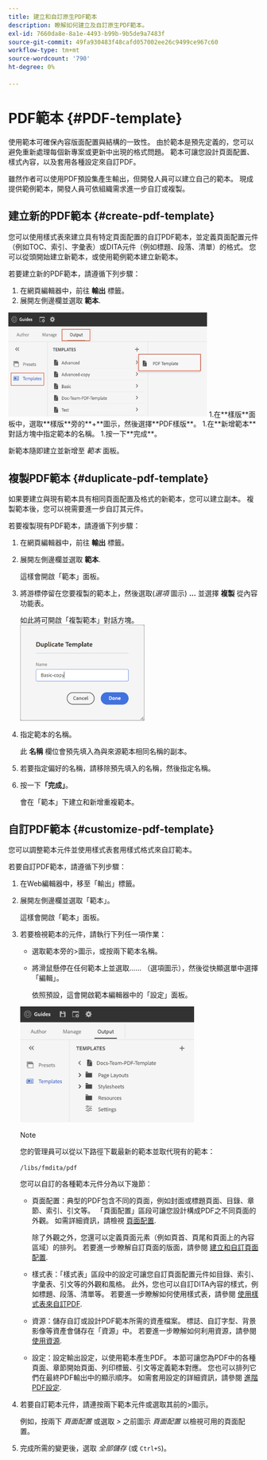 ```yaml
---
title: 建立和自訂原生PDF範本
description: 瞭解如何建立及自訂原生PDF範本。
exl-id: 7660da8e-8a1e-4493-b99b-9b5de9a7483f
source-git-commit: 49fa930483f48cafd057002ee26c9499ce967c60
workflow-type: tm+mt
source-wordcount: '790'
ht-degree: 0%

---
```


# PDF範本 {#PDF-template}

使用範本可確保內容版面配置與結構的一致性。 由於範本是預先定義的，您可以避免重新處理每個新專案或更新中出現的格式問題。 範本可讓您設計頁面配置、樣式內容，以及套用各種設定來自訂PDF。

雖然作者可以使用PDF預設集產生輸出，但開發人員可以建立自己的範本。 現成提供範例範本，開發人員可依組織需求進一步自訂或複製。


## 建立新的PDF範本 {#create-pdf-template}

您可以使用樣式表來建立具有特定頁面配置的自訂PDF範本，並定義頁面配置元件（例如TOC、索引、字彙表）或DITA元件（例如標題、段落、清單）的格式。 您可以從頭開始建立新範本，或使用範例範本建立新範本。

若要建立新的PDF範本，請遵循下列步驟：
1. 在網頁編輯器中，前往 **輸出** 標籤。
1. 展開左側邊欄並選取 **範本**.
<img src="assets/create-pdf-template.png" alt="建立PDF範本" width="400">
1.在**樣版**面板中，選取**樣版**旁的**+**圖示，然後選擇**PDF樣版**。
1.在**新增範本**對話方塊中指定範本的名稱。
1.按一下**完成**。

新範本隨即建立並新增至 *範本* 面板。

## 複製PDF範本 {#duplicate-pdf-template}

如果要建立與現有範本具有相同頁面配置及格式的新範本，您可以建立副本。 複製範本後，您可以視需要進一步自訂其元件。

若要複製現有PDF範本，請遵循下列步驟：
1. 在網頁編輯器中，前往 **輸出** 標籤。
1. 展開左側邊欄並選取 **範本**.

   這樣會開啟「範本」面板。
1. 將游標停留在您要複製的範本上，然後選取(*選項* 圖示) **...** 並選擇 **複製** 從內容功能表。

   如此將可開啟「複製範本」對話方塊。\
   <img src="assets/duplicate-template.png" alt="複製PDF範本" width="250">
1. 指定範本的名稱。

   此 **名稱** 欄位會預先填入為與來源範本相同名稱的副本。

1. 若要指定偏好的名稱，請移除預先填入的名稱，然後指定名稱。
1. 按一下&#x200B;**「完成」**。

   會在「範本」下建立和新增重複範本。

## 自訂PDF範本 {#customize-pdf-template}

您可以調整範本元件並使用樣式表套用樣式格式來自訂範本。

若要自訂PDF範本，請遵循下列步驟：
1. 在Web編輯器中，移至「輸出」標籤。
1. 展開左側邊欄並選取「範本」。

   這樣會開啟「範本」面板。
1. 若要檢視範本的元件，請執行下列任一項作業：

   * 選取範本旁的>圖示，或按兩下範本名稱。
   * 將滑鼠懸停在任何範本上並選取…… （選項圖示），然後從快顯選單中選擇「編輯」。

     依照預設，這會開啟範本編輯器中的「設定」面板。
   <img src="assets/customize-pdf-template.png" alt="自訂PDFTeamplte" width="350">

   >[!NOTE]
   >
   >  您的管理員可以從以下路徑下載最新的範本並取代現有的範本：
   >
   > `/libs/fmdita/pdf`

   您可以自訂的各種範本元件分為以下幾節：
   * 頁面配置：典型的PDF包含不同的頁面，例如封面或標題頁面、目錄、章節、索引、引文等。 「頁面配置」區段可讓您設計構成PDF之不同頁面的外觀。 如需詳細資訊，請檢視 [頁面配置](../native-pdf/components-pdf-template.md#page-layouts).

     除了外觀之外，您還可以定義頁面元素（例如頁首、頁尾和頁面上的內容區域）的排列。 若要進一步瞭解自訂頁面的版面，請參閱 [建立和自訂頁面配置](components-pdf-template.md#create-customize-page-layout).

   * 樣式表：「樣式表」區段中的設定可讓您自訂頁面配置元件如目錄、索引、字彙表、引文等的外觀和風格。 此外，您也可以自訂DITA內容的樣式，例如標題、段落、清單等。 若要進一步瞭解如何使用樣式表，請參閱 [使用樣式表來自訂PDF](components-pdf-template.md#stylesheet-customization).
   * 資源：儲存自訂或設計PDF範本所需的資產檔案。 標誌、自訂字型、背景影像等資產會儲存在「資源」中。 若要進一步瞭解如何利用資源，請參閱 [使用資源](components-pdf-template.md#work-with-resources).
   * 設定：設定輸出設定，以使用範本產生PDF。 本節可讓您為PDF中的各種頁面、章節開始頁面、列印標籤、引文等定義範本對應。
您也可以排列它們在最終PDF輸出中的顯示順序。
如需套用設定的詳細資訊，請參閱 [進階PDF設定](components-pdf-template.md#advanced-pdf-settings).


1. 若要自訂範本元件，請連按兩下範本元件或選取其前的>圖示。

   例如，按兩下 *頁面配置* 或選取 *>* 之前圖示 *頁面配置* 以檢視可用的頁面配置。
1. 完成所需的變更後，選取 *全部儲存* (或 `Ctrl+S`)。
